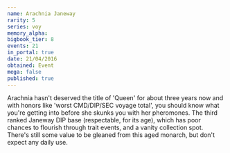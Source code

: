 ```yaml
---
name: Arachnia Janeway
rarity: 5
series: voy
memory_alpha:
bigbook_tier: 8
events: 21
in_portal: true
date: 21/04/2016
obtained: Event
mega: false
published: true
---
```


Arachnia hasn't deserved the title of 'Queen' for about three years now and with honors like 'worst CMD/DIP/SEC voyage total', you should know what you're getting into before she skunks you with her pheromones. The third ranked Janeway DIP base (respectable, for its age), which has poor chances to flourish through trait events, and a vanity collection spot. There's still some value to be gleaned from this aged monarch, but don't expect any daily use.
